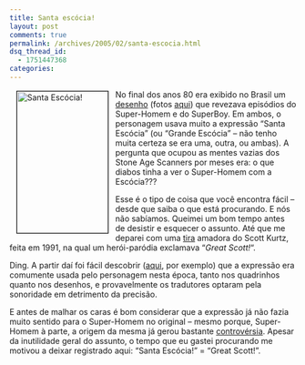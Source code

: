 ```yaml
---
title: Santa escócia!
layout: post
comments: true
permalink: /archives/2005/02/santa-escocia.html
dsq_thread_id:
  - 1751447368
categories:
---
```

<img style="border: 1px solid black; margin: 2px 12px;" src="//chester.me/img/blig/super.gif" border="1" alt="Santa Escócia!" width="160" height="249" align="left" />No final dos anos 80 era exibido no Brasil um [desenho][1] (fotos [aqui][2]) que revezava episódios do Super-Homem e do SuperBoy. Em ambos, o personagem usava muito a expressão &#8220;Santa Escócia&#8221; (ou &#8220;Grande Escócia&#8221; &#8211; não tenho muita certeza se era uma, outra, ou ambas). A pergunta que ocupou as mentes vazias dos Stone Age Scanners por meses era: o que diabos tinha a ver o Super-Homem com a Escócia???

Esse é o tipo de coisa que você encontra fácil &#8211; desde que saiba o que está procurando. E nós não sabíamos. Queimei um bom tempo antes de desistir e esquecer o assunto. Até que me deparei com uma [tira][3] amadora do Scott Kurtz, feita em 1991, na qual um herói-paródia exclamava &#8220;*Great Scott!*&#8220;.

Ding. A partir daí foi fácil descobrir ([aqui][4], por exemplo) que a expressão era comumente usada pelo personagem nesta época, tanto nos quadrinhos quanto nos desenhos, e provavelmente os tradutores optaram pela sonoridade em detrimento da precisão.

E antes de malhar os caras é bom considerar que a expressão já não fazia muito sentido para o Super-Homem no original &#8211; mesmo porque, Super-Homem à parte, a origem da mesma já gerou bastante [controvérsia][5]. Apesar da inutilidade geral do assunto, o tempo que eu gastei procurando me motivou a deixar registrado aqui: &#8220;Santa Escócia!&#8221; = &#8220;Great Scott!&#8221;.

 [1]: http://www.supermanhomepage.com/tv/tv.php?topic=episode-guides/t-tnaos
 [2]: http://www.toonarific.com/show_pics.php?show_id=130
 [3]: http://www.pvponline.com/2005/02/05/feb-4-2005/
 [4]: http://www.supermanhomepage.com/other/other.php?topic=superman-greatscott
 [5]: http://thecapitalscot.com/pastfeatures/greatscott.html
